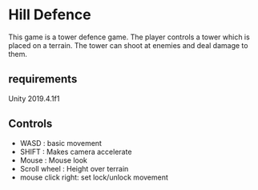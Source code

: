 # Hill Defence


This game is a tower defence game. The player controls a tower which is placed on a terrain. The tower can shoot at enemies and deal damage to them.

## requirements

Unity 2019.4.1f1

## Controls


- WASD : basic movement
- SHIFT : Makes camera accelerate
- Mouse : Mouse look
- Scroll wheel : Height over terrain
- mouse click right: set lock/unlock movement 
  